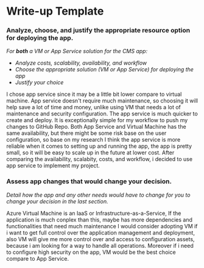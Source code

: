 # Write-up Template

### Analyze, choose, and justify the appropriate resource option for deploying the app.

*For **both** a VM or App Service solution for the CMS app:*
- *Analyze costs, scalability, availability, and workflow*
- *Choose the appropriate solution (VM or App Service) for deploying the app*
- *Justify your choice*

I chose app service since it may be a little bit lower compare to virtual machine. App service doesn't require much maintenance, so choosing it will help save a lot of time and money, unlike using VM that needs a lot of maintenance and security configuration. The app service is much quicker to create and deploy. It is exceptionally simple for my workflow to push my changes to GitHub Repo. Both App Service and Virtual Machine has the same availability, but there might be some risk base on the user configuration, so base on my research I think the app service is more reliable when it comes to setting up and running the app, the app is pretty small, so it will be easy to scale up in the future at lower cost. After comparing the availability, scalabity, costs, and workflow, i decided to use app service to implement my project.

### Assess app changes that would change your decision.

*Detail how the app and any other needs would have to change for you to change your decision in the last section.* 

Azure Virtual Machine is an IaaS or Infrastructure-as-a-Service, If the application is much conplex than this, maybe has more dependencies and functionalities that need much maintenance I would consider adopting VM if i want to get full control over the application management and deployment, also VM will give me more control over and access to configuration assets, because i am looking for a way to handle all operations. Moreover if i need to configure high security on the app, VM would be the best choice compare to App Service. 
